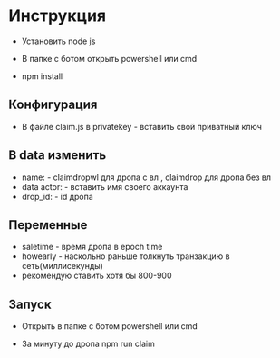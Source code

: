 # Инструкция

- Установить node js

- В папке с ботом открыть powershell или cmd

- npm install


##  Конфигурация

- В файле claim.js в privatekey - вставить свой приватный ключ

## В data изменить

-  name: - claimdropwl для дропа с вл , claimdrop для дропа без вл
-  data actor:  -  вставить имя своего аккаунта
- drop_id: - id дропа

## Переменные

- saletime - время дропа в epoch time
- howearly - наскольно раньше толкнуть транзакцию в сеть(миллисекунды)
- рекомендую ставить хотя бы 800-900

## Запуск

- Открыть в папке с ботом powershell или cmd

- За минуту до дропа npm run claim


